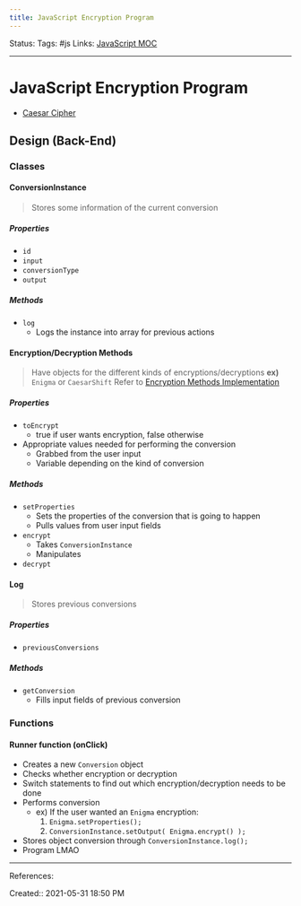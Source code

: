 ```yaml
---
title: JavaScript Encryption Program
---
```

Status:
Tags: #js 
Links: [JavaScript MOC](out/javascript-moc.md)
___
# JavaScript Encryption Program
- [Caesar Cipher](out/caesar-cipher.md)
## Design (Back-End)
### Classes
#### ConversionInstance
> Stores some information of the current conversion
##### Properties
- `id`
- `input`
- `conversionType`
- `output`
##### Methods
- `log`
	- Logs the instance into array for previous actions
#### Encryption/Decryption Methods
> Have objects for the different kinds of encryptions/decryptions
> **ex)** `Enigma` or `CaesarShift`
> Refer to [Encryption Methods Implementation](out/encryption-methods-implementation.md)
##### Properties
- `toEncrypt`
	- true if user wants encryption, false otherwise
- Appropriate values needed for performing the conversion
	- Grabbed from the user input
	- Variable depending on the kind of conversion
##### Methods
- `setProperties`
	- Sets the properties of the conversion that is going to happen
	- Pulls values from user input fields
- `encrypt`
	- Takes `ConversionInstance`
	- Manipulates 
- `decrypt`
#### Log
> Stores previous conversions
##### Properties
- `previousConversions`
##### Methods
- `getConversion`
	- Fills input fields of previous conversion
### Functions
#### Runner function (onClick)
- Creates a new `Conversion` object
- Checks whether encryption or decryption
- Switch statements to find out which encryption/decryption needs to be done
- Performs conversion
	- ex) If the user wanted an `Enigma` encryption:
		1. `Enigma.setProperties();`
		2. `ConversionInstance.setOutput( Enigma.encrypt() );`
- Stores object conversion through `ConversionInstance.log();`
- Program LMAO
___
References:

Created:: 2021-05-31 18:50 PM